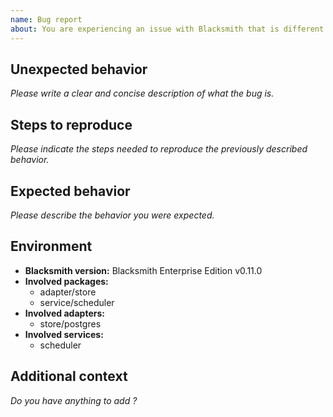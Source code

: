 ```yaml
---
name: Bug report
about: You are experiencing an issue with Blacksmith that is different than the documented or expected behavior
---
```


## Unexpected behavior

*Please write a clear and concise description of what the bug is.*

## Steps to reproduce

*Please indicate the steps needed to reproduce the previously described behavior.*

## Expected behavior

*Please describe the behavior you were expected.*

## Environment

- **Blacksmith version:** Blacksmith Enterprise Edition v0.11.0
- **Involved packages:**
  - adapter/store
  - service/scheduler
- **Involved adapters:**
  - store/postgres
- **Involved services:**
  - scheduler

## Additional context

*Do you have anything to add ?*
